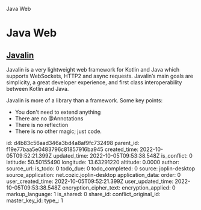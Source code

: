 Java Web

# Java Web

## [**Javalin**](https://javalin.io/)
Javalin is a very lightweight web framework for Kotlin and Java which supports WebSockets, HTTP2 and async requests. Javalin’s main goals are simplicity, a great developer experience, and first class interoperability between Kotlin and Java.

Javalin is more of a library than a framework. Some key points:
- You don't need to extend anything
- There are no @Annotations
- There is no reflection
- There is no other magic; just code.

id: d4b83c56aad346a3bd4a8af9fc732498
parent_id: f19e77baa5e0483796c81857916ba945
created_time: 2022-10-05T09:52:21.399Z
updated_time: 2022-10-05T09:53:38.548Z
is_conflict: 0
latitude: 50.50155490
longitude: 13.63291220
altitude: 0.0000
author: 
source_url: 
is_todo: 0
todo_due: 0
todo_completed: 0
source: joplin-desktop
source_application: net.cozic.joplin-desktop
application_data: 
order: 0
user_created_time: 2022-10-05T09:52:21.399Z
user_updated_time: 2022-10-05T09:53:38.548Z
encryption_cipher_text: 
encryption_applied: 0
markup_language: 1
is_shared: 0
share_id: 
conflict_original_id: 
master_key_id: 
type_: 1